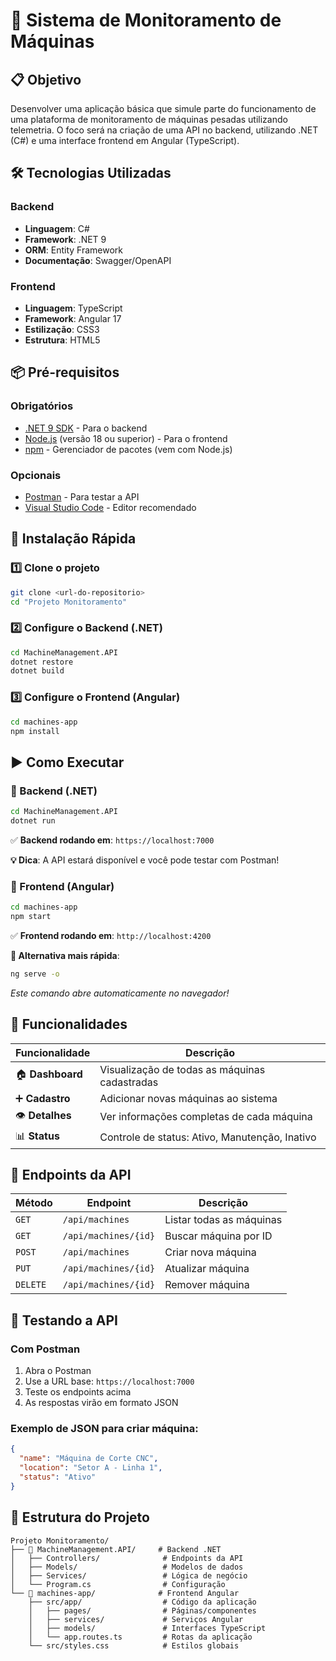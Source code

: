 # 🚀 Sistema de Monitoramento de Máquinas

## 📋 Objetivo
Desenvolver uma aplicação básica que simule parte do funcionamento de uma plataforma de monitoramento de máquinas pesadas utilizando telemetria. O foco será na criação de uma API no backend, utilizando .NET (C#) e uma interface frontend em Angular (TypeScript).

## 🛠️ Tecnologias Utilizadas

### Backend
- **Linguagem**: C#
- **Framework**: .NET 9
- **ORM**: Entity Framework
- **Documentação**: Swagger/OpenAPI

### Frontend
- **Linguagem**: TypeScript
- **Framework**: Angular 17
- **Estilização**: CSS3
- **Estrutura**: HTML5

## 📦 Pré-requisitos

### Obrigatórios
- [.NET 9 SDK](https://dotnet.microsoft.com/download/dotnet/9.0) - Para o backend
- [Node.js](https://nodejs.org/) (versão 18 ou superior) - Para o frontend
- [npm](https://www.npmjs.com/) - Gerenciador de pacotes (vem com Node.js)

### Opcionais
- [Postman](https://www.postman.com/) - Para testar a API
- [Visual Studio Code](https://code.visualstudio.com/) - Editor recomendado

## 🚀 Instalação Rápida

### 1️⃣ Clone o projeto
```bash
git clone <url-do-repositorio>
cd "Projeto Monitoramento"
```

### 2️⃣ Configure o Backend (.NET)
```bash
cd MachineManagement.API
dotnet restore
dotnet build
```

### 3️⃣ Configure o Frontend (Angular)
```bash
cd machines-app
npm install
```

## ▶️ Como Executar

### 🔧 Backend (.NET)
```bash
cd MachineManagement.API
dotnet run
```
✅ **Backend rodando em**: `https://localhost:7000`

**💡 Dica**: A API estará disponível e você pode testar com Postman!

### 🎨 Frontend (Angular)
```bash
cd machines-app
npm start
```
✅ **Frontend rodando em**: `http://localhost:4200`

**🚀 Alternativa mais rápida**:
```bash
ng serve -o
```
*Este comando abre automaticamente no navegador!*

## 📱 Funcionalidades

| Funcionalidade | Descrição |
|----------------|-----------|
| 🏠 **Dashboard** | Visualização de todas as máquinas cadastradas |
| ➕ **Cadastro** | Adicionar novas máquinas ao sistema |
| 👁️ **Detalhes** | Ver informações completas de cada máquina |
| 📊 **Status** | Controle de status: Ativo, Manutenção, Inativo |

## 🔗 Endpoints da API

| Método | Endpoint | Descrição |
|--------|----------|-----------|
| `GET` | `/api/machines` | Listar todas as máquinas |
| `GET` | `/api/machines/{id}` | Buscar máquina por ID |
| `POST` | `/api/machines` | Criar nova máquina |
| `PUT` | `/api/machines/{id}` | Atualizar máquina |
| `DELETE` | `/api/machines/{id}` | Remover máquina |

## 🧪 Testando a API

### Com Postman
1. Abra o Postman
2. Use a URL base: `https://localhost:7000`
3. Teste os endpoints acima
4. As respostas virão em formato JSON

### Exemplo de JSON para criar máquina:
```json
{
  "name": "Máquina de Corte CNC",
  "location": "Setor A - Linha 1",
  "status": "Ativo"
}
```

## 📁 Estrutura do Projeto

```
Projeto Monitoramento/
├── 📂 MachineManagement.API/     # Backend .NET
│   ├── Controllers/              # Endpoints da API
│   ├── Models/                   # Modelos de dados
│   ├── Services/                 # Lógica de negócio
│   └── Program.cs                # Configuração
└── 📂 machines-app/              # Frontend Angular
    ├── src/app/                  # Código da aplicação
    │   ├── pages/                # Páginas/componentes
    │   ├── services/             # Serviços Angular
    │   ├── models/               # Interfaces TypeScript
    │   └── app.routes.ts         # Rotas da aplicação
    └── src/styles.css            # Estilos globais
```

